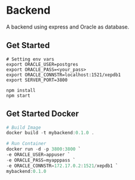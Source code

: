 # Backend
A backend using express and Oracle as database.

## Get Started

```
# Setting env vars
export ORACLE_USER=postgres
export ORACLE_PASS=<your_pass>
export ORACLE_CONNSTR=localhost:1521/xepdb1
export SERVER_PORT=3800

npm install
npm start
```
## Get Started Docker
``` powershell
# Build Image
docker build -t mybackend:0.1.0 .

# Run Container
docker run -d -p 3800:3800 `
-e ORACLE_USER=appuser `
-e ORACLE_PASS=myapppass `
-e ORACLE_CONNSTR=172.17.0.2:1521/xepdb1 `
mybackend:0.1.0
```